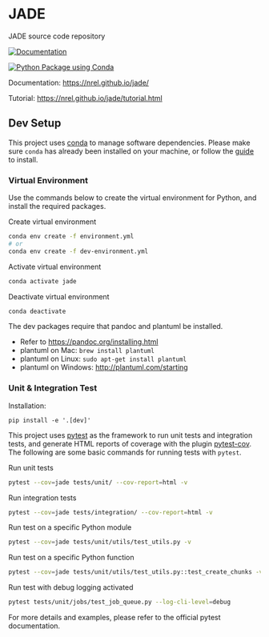 # JADE
JADE source code repository

[![Documentation](https://img.shields.io/badge/docs-ready-blue.svg)](https://nrel.github.io/jade/)

[![Python Package using Conda](https://github.com/NREL/jade/actions/workflows/python-package-conda.yml/badge.svg?event=push)](https://github.com/NREL/jade/actions/workflows/python-package-conda.yml)

Documentation: https://nrel.github.io/jade/

Tutorial: https://nrel.github.io/jade/tutorial.html

## Dev Setup
This project uses [conda](https://docs.conda.io/en/latest/) to manage software dependencies.
Please make sure `conda` has already been installed on your machine, or follow the
[guide](https://conda.io/projects/conda/en/latest/user-guide/install/index.html) to install.

### Virtual Environment
Use the commands below to create the virtual environment for Python, and
install the required packages.

Create virtual environment
```bash
conda env create -f environment.yml
# or
conda env create -f dev-environment.yml
```

Activate virtual environment
```bash
conda activate jade
```

Deactivate virtual environment
```bash
conda deactivate
```

The dev packages require that pandoc and plantuml be installed.

- Refer to https://pandoc.org/installing.html
- plantuml on Mac: ``brew install plantuml``
- plantuml on Linux: ``sudo apt-get install plantuml``
- plantuml on Windows: http://plantuml.com/starting


### Unit & Integration Test

Installation:
```
pip install -e '.[dev]'
```

This project uses [pytest](https://docs.pytest.org/en/latest/) as the framework to run unit tests
and integration tests, and generate HTML reports of coverage with the plugin
[pytest-cov](https://github.com/pytest-dev/pytest-cov). The following are some basic commands
for running tests with `pytest`.

Run unit tests
```bash
pytest --cov=jade tests/unit/ --cov-report=html -v
```

Run integration tests
```bash
pytest --cov=jade tests/integration/ --cov-report=html -v
```

Run test on a specific Python module
```bash
pytest --cov=jade tests/unit/utils/test_utils.py -v
```

Run test on a specific Python function
```bash
pytest --cov=jade tests/unit/utils/test_utils.py::test_create_chunks -v
```

Run test with debug logging activated
```bash
pytest tests/unit/jobs/test_job_queue.py --log-cli-level=debug
```

For more details and examples, please refer to the official pytest documentation.
